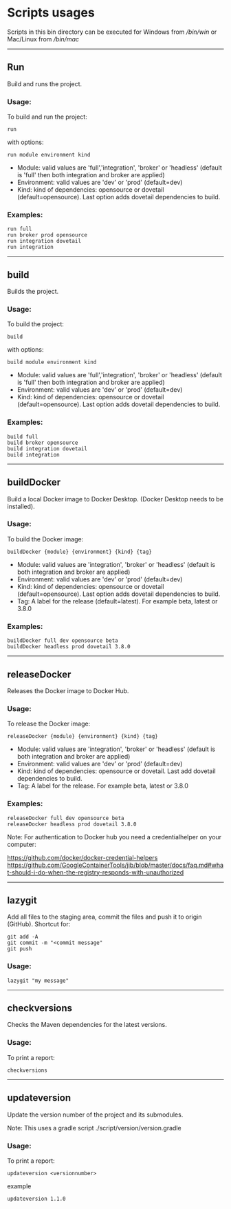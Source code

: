 # Scripts usages

Scripts in this bin directory can be executed
for Windows from _/bin/win_ or Mac/Linux from _/bin/mac_

---
## Run

Build and runs the project.

### Usage:

To build and run the project:

```run```

with options:

```run module environment kind```

* Module: valid values are 'full','integration', 'broker' or 'headless' (default is 'full' then both integration and broker are applied)
* Environment: valid values are 'dev' or 'prod' (default=dev)
* Kind: kind of dependencies: opensource or dovetail (default=opensource). Last option adds dovetail dependencies to build.

### Examples:

````
run full
run broker prod opensource
run integration dovetail
run integration
````

---
## build

Builds the project.

### Usage:

To build the project:

```build```

with options:

```build module environment kind```

* Module: valid values are 'full','integration', 'broker' or 'headless' (default is 'full' then both integration and broker are applied)
* Environment: valid values are 'dev' or 'prod' (default=dev)
* Kind: kind of dependencies: opensource or dovetail (default=opensource). Last option adds dovetail dependencies to build.

### Examples:

````
build full
build broker opensource
build integration dovetail
build integration
````

---

## buildDocker

Build a local Docker image to Docker Desktop. (Docker Desktop needs to be installed).

### Usage:

To build the Docker image:

```buildDocker {module} {environment} {kind} {tag}```

* Module: valid values are 'integration', 'broker' or 'headless' (default is both integration and broker are applied)
* Environment: valid values are 'dev' or 'prod' (default=dev)
* Kind: kind of dependencies: opensource or dovetail (default=opensource). Last option adds dovetail dependencies to build.
* Tag: A label for the release (default=latest). For example beta, latest or 3.8.0

### Examples:

````
buildDocker full dev opensource beta
buildDocker headless prod dovetail 3.8.0
````

---

## releaseDocker

Releases the Docker image to Docker Hub.

### Usage:

To release the Docker image:

```releaseDocker {module} {environment} {kind} {tag}```

* Module: valid values are 'integration', 'broker' or 'headless' (default is both integration and broker are applied)
* Environment: valid values are 'dev' or 'prod' (default=dev)
* Kind: kind of dependencies: opensource or dovetail. Last add dovetail dependencies to build.
* Tag: A label for the release. For example beta, latest or 3.8.0

### Examples:

````
releaseDocker full dev opensource beta
releaseDocker headless prod dovetail 3.8.0
````

Note: For authentication to Docker hub you need a credentialhelper on your computer:

https://github.com/docker/docker-credential-helpers
https://github.com/GoogleContainerTools/jib/blob/master/docs/faq.md#what-should-i-do-when-the-registry-responds-with-unauthorized

---

## lazygit

Add all files to the staging area, commit the files and push it to origin (GitHub). Shortcut for:

```
git add -A
git commit -m "<commit message"
git push
```

### Usage:

```lazygit "my message"```

---

## checkversions

Checks the Maven dependencies for the latest versions.

### Usage:

To print a report:

```checkversions```

---

## updateversion

Update the version number of the project and its submodules.

Note: This uses a gradle script ./script/version/version.gradle

### Usage:

To print a report:

```updateversion <versionnumber>```

example

```updateversion 1.1.0```
